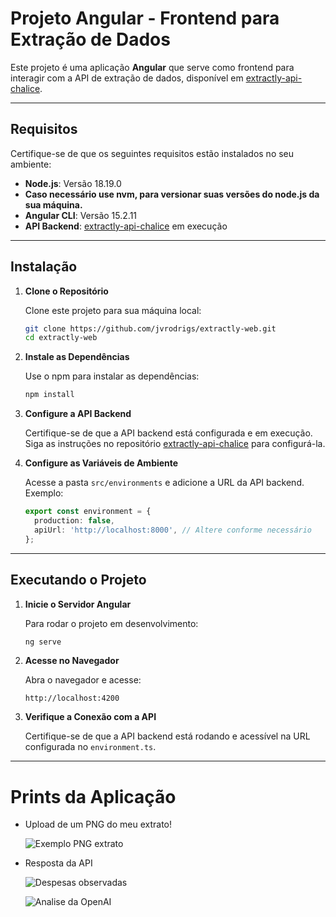 # Projeto Angular - Frontend para Extração de Dados

Este projeto é uma aplicação **Angular** que serve como frontend para interagir com a API de extração de dados, disponível em [extractly-api-chalice](https://github.com/jvrodrigs/extractly-api-chalice).

---

## Requisitos

Certifique-se de que os seguintes requisitos estão instalados no seu ambiente:

- **Node.js**: Versão 18.19.0
- **Caso necessário use nvm, para versionar suas versões do node.js da sua máquina.**
- **Angular CLI**: Versão 15.2.11
- **API Backend**: [extractly-api-chalice](https://github.com/jvrodrigs/extractly-api-chalice) em execução

---

## Instalação

1. **Clone o Repositório**
   
   Clone este projeto para sua máquina local:
   ```bash
   git clone https://github.com/jvrodrigs/extractly-web.git
   cd extractly-web
   ```

2. **Instale as Dependências**

   Use o npm para instalar as dependências:
   ```bash
   npm install
   ```

3. **Configure a API Backend**

   Certifique-se de que a API backend está configurada e em execução. Siga as instruções no repositório [extractly-api-chalice](https://github.com/jvrodrigs/extractly-api-chalice) para configurá-la.

4. **Configure as Variáveis de Ambiente**

   Acesse a pasta `src/environments` e adicione a URL da API backend. Exemplo:
   ```typescript
   export const environment = {
     production: false,
     apiUrl: 'http://localhost:8000', // Altere conforme necessário
   };
   ```

---

## Executando o Projeto

1. **Inicie o Servidor Angular**
   
   Para rodar o projeto em desenvolvimento:
   ```bash
   ng serve
   ```

2. **Acesse no Navegador**
   
   Abra o navegador e acesse:
   ```
   http://localhost:4200
   ```

3. **Verifique a Conexão com a API**

   Certifique-se de que a API backend está rodando e acessível na URL configurada no `environment.ts`.

---

# Prints da Aplicação
- Upload de um PNG do meu extrato!

  ![Exemplo PNG extrato](https://github.com/user-attachments/assets/e94ef427-7ce4-4bdb-b194-94fa026d3ef6)

- Resposta da API

  ![Despesas observadas](https://github.com/user-attachments/assets/04d386f9-958c-4010-8b61-86d8f82c80dd)
  
  ![Analise da OpenAI](https://github.com/user-attachments/assets/367d63a4-c4cc-43b4-b12d-7a032da9e5d4)

  
  
  
  
